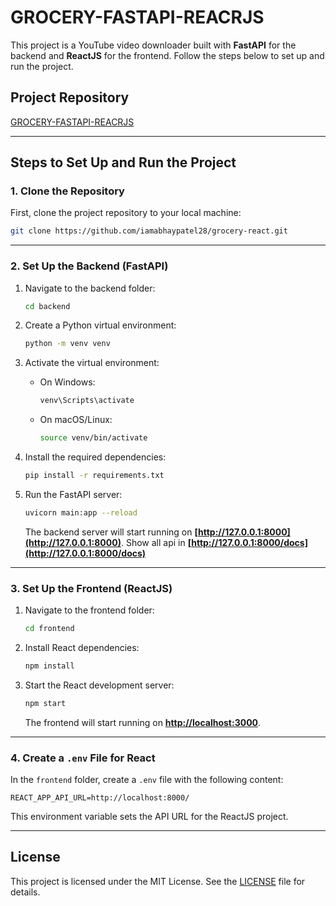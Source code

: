 # GROCERY-FASTAPI-REACRJS

This project is a YouTube video downloader built with **FastAPI** for the backend and **ReactJS** for the frontend. Follow the steps below to set up and run the project.

## Project Repository

[GROCERY-FASTAPI-REACRJS](https://github.com/iamabhaypatel28/grocery-react.git)

---

## Steps to Set Up and Run the Project

### 1. Clone the Repository

First, clone the project repository to your local machine:

```bash
git clone https://github.com/iamabhaypatel28/grocery-react.git
```

---

### 2. Set Up the Backend (FastAPI)

1. Navigate to the backend folder:

   ```bash
   cd backend
   ```

2. Create a Python virtual environment:

   ```bash
   python -m venv venv
   ```

3. Activate the virtual environment:

   - On Windows:
     ```bash
     venv\Scripts\activate
     ```
   - On macOS/Linux:
     ```bash
     source venv/bin/activate
     ```

4. Install the required dependencies:

   ```bash
   pip install -r requirements.txt
   ```

5. Run the FastAPI server:

   ```bash
   uvicorn main:app --reload
   ```

   The backend server will start running on **[http://127.0.0.1:8000](http://127.0.0.1:8000)**.
   Show all api in **[http://127.0.0.1:8000/docs](http://127.0.0.1:8000/docs)**

---

### 3. Set Up the Frontend (ReactJS)

1. Navigate to the frontend folder:

   ```bash
   cd frontend
   ```

2. Install React dependencies:

   ```bash
   npm install
   ```

3. Start the React development server:

   ```bash
   npm start
   ```

   The frontend will start running on **[http://localhost:3000](http://localhost:3000)**.

---

### 4. Create a `.env` File for React

In the `frontend` folder, create a `.env` file with the following content:

```env
REACT_APP_API_URL=http://localhost:8000/
```

This environment variable sets the API URL for the ReactJS project.

---

## License

This project is licensed under the MIT License. See the [LICENSE](LICENSE) file for details.
